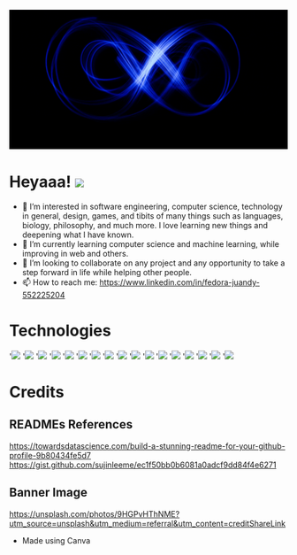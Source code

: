 ![Header](https://github.com/fedorajuandy/fedorajuandy/blob/main/GitHub%20Banner.gif "Header")

# Heyaaa! <img src="https://raw.githubusercontent.com/MartinHeinz/MartinHeinz/master/wave.gif" width="30px">
- 👀 I’m interested in software engineering, computer science, technology in general, design, games, and tibits of many things such as languages, biology, philosophy, and much more. I love learning new things and deepening what I have known.
- 🌱 I’m currently learning computer science and machine learning, while improving in web and others.
- 💞️ I’m looking to collaborate on any project and any opportunity to take a step forward in life while helping other people.
- 📫 How to reach me: https://www.linkedin.com/in/fedora-juandy-552225204

# Technologies
'![](https://img.shields.io/badge/Code-Java-informational?style=flat&logo=Java&logoColor=white&color=007396)
'![](https://img.shields.io/badge/Code-Python-informational?style=flat&logo=Python&logoColor=white&color=3776AB)
'![](https://img.shields.io/badge/Code-HTML-informational?style=flat&logo=HTML&logoColor=white&color=FCC624)
'![](https://img.shields.io/badge/Code-CSS-informational?style=flat&logo=CSS&logoColor=white&color=FCC624)
'![](https://img.shields.io/badge/Code-SASS-informational?style=flat&logo=SASS&logoColor=white&color=FCC624)
'![](https://img.shields.io/badge/Code-Oracle_SQL-informational?style=flat&logo=SQL&logoColor=white&color=F80000)
'![](https://img.shields.io/badge/Code-MySQL-informational?style=flat&logo=MySQL&logoColor=white&color=4479A1)
'![](https://img.shields.io/badge/Code-JavaScript-informational?style=flat&logo=JavaScript&logoColor=white&color=F7DF1E)
'![](https://img.shields.io/badge/Code-C++-informational?style=flat&logo=C++&logoColor=white&color=00599C)
'![](https://img.shields.io/badge/Code-C-informational?style=flat&logo=C&logoColor=white&color=A8B9CC)
'![](https://img.shields.io/badge/OS-Linux-informational?style=flat&logo=Linux&logoColor=white&color=FCC624)
'![](https://img.shields.io/badge/OS-Windows-informational?style=flat&logo=Windows&logoColor=white&color=0078D6)
'![](https://img.shields.io/badge/OS-Android-informational?style=flat&logo=Android&logoColor=white&color=3DDC84)
'![](https://img.shields.io/badge/Editor-VS_Code-informational?style=flat&logo=Visual-Studio-Code&logoColor=white&color=007ACC)
'![](https://img.shields.io/badge/Editor-NetBeans-informational?style=flat&logo=Apache-NetBeans-IDE&logoColor=white&color=1B6AC6)
'![](https://img.shields.io/badge/Editor-Android_Studio-informational?style=flat&logo=Android-Studio&logoColor=white&color=3DDC84)
'![](https://img.shields.io/badge/Cloud-Google_Cloud-information?style=flat&logo=Google-Cloud&logoColor=white&color=4285F4)

# Credits
## READMEs References
https://towardsdatascience.com/build-a-stunning-readme-for-your-github-profile-9b80434fe5d7
https://gist.github.com/sujinleeme/ec1f50bb0b6081a0adcf9dd84f4e6271
## Banner Image
https://unsplash.com/photos/9HGPvHThNME?utm_source=unsplash&utm_medium=referral&utm_content=creditShareLink
- Made using Canva

<!---
fedorajuandy/fedorajuandy is a ✨ special ✨ repository because its `README.md` (this file) appears on your GitHub profile.
You can click the Preview link to take a look at your changes.
--->

